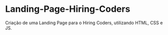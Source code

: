 # Landing-Page-Hiring-Coders
 Criação de uma Landing Page para o Hiring Coders, utilizando HTML, CSS e JS.
